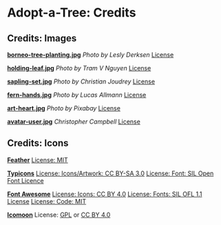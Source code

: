 # Adopt-a-Tree: Credits

## Credits: Images

**[borneo-tree-planting.jpg](https://unsplash.com/photos/Yzbqi6BXwh0)**
*Photo by Lesly Derksen*
[License](https://unsplash.com/license)

**[holding-leaf.jpg](https://unsplash.com/photos/Lue_fV9WY-Q)**
*Photo by Tram V Nguyen*
[License](https://unsplash.com/license)

**[sapling-set.jpg](https://stocksnap.io/photo/01MVFCVHOD)**
*Photo by Christian Joudrey*
[License](https://stocksnap.io/license)

**[fern-hands.jpg](https://stocksnap.io/photo/HKXLK37PLJ)**
*Photo by Lucas Allmann*
[License](https://stocksnap.io/license)

**[art-heart.jpg](https://www.pexels.com/photo/close-up-of-tree-against-sky-255441)**
*Photo by Pixabay*
[License](https://www.pexels.com/photo-license)

**[avatar-user.jpg](https://unsplash.com/photos/rDEOVtE7vOs)**
*Christopher Campbell*
[License](https://unsplash.com/license)

## Credits: Icons

**[Feather](https://github.com/feathericons/feather)**
[License: MIT](https://opensource.org/licenses/MIT)

**[Typicons](https://github.com/stephenhutchings/typicons.font)**
[License: Icons/Artwork: CC BY-SA 3.0](https://creativecommons.org/licenses/by-sa/3.0)
[License: Font: SIL Open Font Licence](http://scripts.sil.org/cms/scripts/page.php?item_id=OFL_web)

**[Font Awesome](https://github.com/FortAwesome/Font-Awesome)**
[License: Icons: CC BY 4.0](https://creativecommons.org/licenses/by/4.0)
[License: Fonts: SIL OFL 1.1 License](https://scripts.sil.org/OFL)
[License: Code: MIT](https://opensource.org/licenses/MIT)

**[Icomoon](https://github.com/Keyamoon/IcoMoon-Free)**
License: [GPL](https://www.gnu.org/licenses/gpl-3.0.html) or [CC BY 4.0](https://creativecommons.org/licenses/by/4.0)